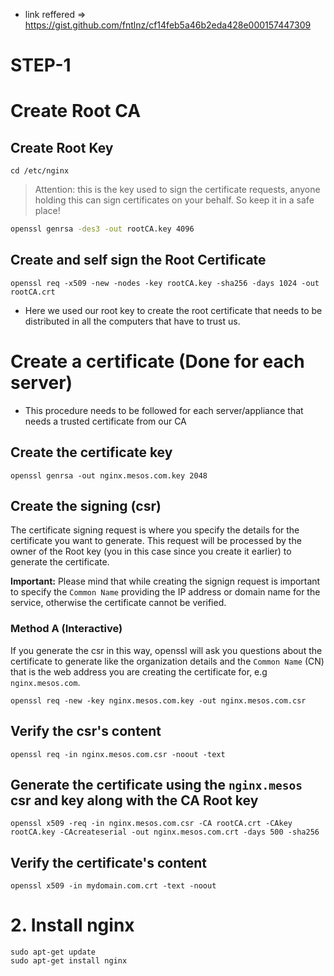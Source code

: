 * link reffered => https://gist.github.com/fntlnz/cf14feb5a46b2eda428e000157447309
# STEP-1


# Create Root CA 

## Create Root Key

```
cd /etc/nginx
```
> Attention: this is the key used to sign the certificate requests, anyone holding this can sign certificates on your behalf. So keep it in a safe place!
```bash
openssl genrsa -des3 -out rootCA.key 4096
```

## Create and self sign the Root Certificate

```
openssl req -x509 -new -nodes -key rootCA.key -sha256 -days 1024 -out rootCA.crt
```
* Here we used our root key to create the root certificate that needs to be distributed in all the computers that have to trust us.


# Create a certificate (Done for each server)

* This procedure needs to be followed for each server/appliance that needs a trusted certificate from our CA

## Create the certificate key

```
openssl genrsa -out nginx.mesos.com.key 2048
```

## Create the signing  (csr)

The certificate signing request is where you specify the details for the certificate you want to generate.
This request will be processed by the owner of the Root key (you in this case since you create it earlier) to generate the certificate.

**Important:** Please mind that while creating the signign request is important to specify the `Common Name` providing the IP address or domain name for the service, otherwise the certificate cannot be verified.


### Method A (Interactive)

If you generate the csr in this way, openssl will ask you questions about the certificate to generate like the organization details and the `Common Name` (CN) that is the web address you are creating the certificate for, e.g `nginx.mesos.com`.

```
openssl req -new -key nginx.mesos.com.key -out nginx.mesos.com.csr
```


## Verify the csr's content

```
openssl req -in nginx.mesos.com.csr -noout -text
```

## Generate the certificate using the `nginx.mesos` csr and key along with the CA Root key

```
openssl x509 -req -in nginx.mesos.com.csr -CA rootCA.crt -CAkey rootCA.key -CAcreateserial -out nginx.mesos.com.crt -days 500 -sha256
```

## Verify the certificate's content

```
openssl x509 -in mydomain.com.crt -text -noout
```

# 2. Install nginx

```
sudo apt-get update
sudo apt-get install nginx
```


